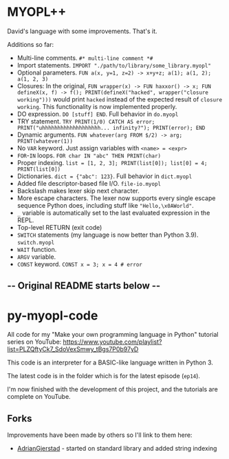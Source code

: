 # MYOPL++
David's language with some improvements.
That's it.

Additions so far:
 - Multi-line comments. `#* multi-line comment *#`
 - Import statements. `IMPORT "./path/to/library/some_library.myopl"`
 - Optional parameters. `FUN a(x, y=1, z=2) -> x+y+z; a(1); a(1, 2); a(1, 2, 3)`
 - Closures: In the original, `FUN wrapper(x) -> FUN haxxor() -> x; FUN defineX(x, f) -> f(); PRINT(defineX("hacked", wrapper("closure working")))` would print `hacked` instead of the expected result of `closure working`. This functionality is now implemented properly.
 - DO expression. `DO [stuff] END`. Full behavior in `do.myopl`
 - TRY statement. `TRY PRINT(1/0) CATCH AS error; PRINT("uhhhhhhhhhhhhhhhhhhh... infinity?"); PRINT(error); END`
 - Dynamic arguments. `FUN whatever(arg FROM $/2) -> arg; PRINT(whatever(1))`
 - No `VAR` keyword. Just assign variables with `<name> = <expr>`
 - `FOR`-`IN` loops. `FOR char IN "abc" THEN PRINT(char)`
 - Proper indexing. `list = [1, 2, 3]; PRINT(list[0]); list[0] = 4; PRINT(list[0])`
 - Dictionaries. `dict = {"abc": 123}`. Full behavior in `dict.myopl`
 - Added file descriptor-based file I/O. `file-io.myopl`
 - Backslash makes lexer skip next character.
 - More escape characters. The lexer now supports every single escape sequence Python does, including stuff like `"Hello,\x0AWorld"`.
 - `_` variable is automatically set to the last evaluated expression in the REPL.
 - Top-level RETURN (exit code)
 - `SWITCH` statements (my language is now better than Python 3.9). `switch.myopl`
 - `WAIT` function.
 - `ARGV` variable.
 - `CONST` keyword. `CONST x = 3; x = 4 # error`

## -- Original README starts below --

# py-myopl-code

All code for my "Make your own programming language in Python" tutorial series on YouTube: https://www.youtube.com/playlist?list=PLZQftyCk7_SdoVexSmwy_tBgs7P0b97yD

This code is an interpreter for a BASIC-like language written in Python 3.

The latest code is in the folder which is for the latest episode (`ep14`).

I'm now finished with the development of this project, and the tutorials are complete on YouTube.

## Forks

Improvements have been made by others so I'll link to them here:

 - [AdrianGjerstad](https://github.com/AdrianGjerstad/py-myopl-code) - started on standard library and added string indexing
